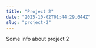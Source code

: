 ```yaml
---
title: "Project 2"
date: "2025-10-02T01:44:29.644Z"
slug: "project-2"
---
```



Some info about project 2

